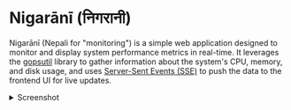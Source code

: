 # Nigarānī (निगरानी)

Nigarānī (Nepali for "monitoring") is a simple web application designed to monitor and display system performance metrics in real-time. It leverages the [gopsutil](https://github.com/shirou/gopsutil) library to gather information about the system's CPU, memory, and disk usage, and uses [Server-Sent Events (SSE)](https://developer.mozilla.org/en-US/docs/Web/API/Server-sent_events) to push the data to the frontend UI for live updates.

<details>
<summary>Screenshot</summary>

![Screenshot](./nigarani.png)

</details>
